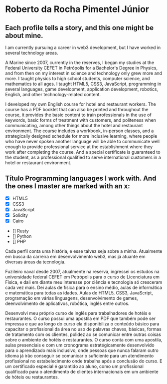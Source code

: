 # **Roberto da Rocha Pimentel Júnior**
## Each profile tells a story, and this one might be about mine.

I am currently pursuing a career in web3 development, but I have worked in several technology areas.

A Marine since 2007, currently in the reserves, I began my studies at the Federal University CEFET in Petrópolis for a Bachelor's Degree in Physics, and from then on my interest in science and technology only grew more and more. I taught physics to high school students, computer science, and mathematics to all ages. I taught HTML5, CSS3, JavaScript, programming in several languages, game development, application development, robotics, English, and other technology-related content.

I developed my own English course for hotel and restaurant workers. The course has a PDF booklet that can also be printed and throughout the course, it provides the basic content to train professionals in the use of keywords, basic forms of treatment with customers, and politeness when communicating, among other things about the hotel and restaurant environment. The course includes a workbook, in-person classes, and a strategically designed schedule for more inclusive learning, where people who have never spoken another language will be able to communicate well enough to provide professional service at the establishment where they work after completing the course. And a special certificate is guaranteed to the student, as a professional qualified to serve international customers in a hotel or restaurant environment.

## Título **Programming languages ​​I work with. And the ones I master are marked with an x:**

- [x] HTML5
- [x] CSS3
- [x] JavaScript
- [x] Solidity
- [x] Cairo
- [] Rusty
- [] Python
- [] PHP

Cada perfil conta uma história, e esse talvez seja sobre a minha.
Atualmente em busca da carreira em desenvolvimento web3, mas já atuante em diversas áreas da tecnologia.
 
Fuzileiro naval desde 2007, atualmente na reserva, ingressei os estudos na universidade federal CEFET em Petrópolis para o curso de Licenciatura em Física, e dali em diante meu interesse por ciência e tecnologia só cresceram cada vez mais. Dei aulas de física para o ensino médio, aulas de informática e matemática para todas as idades. Aulas de HTML5, CSS3, JavaScript, programação em várias linguagens, desenvolvimento de games, deenvolvimento de aplicativos, robótica, inglês entre outros.

Desenvolvi meu próprio curso de inglês para trabalhadores de hotéis e restaurantes. O curso possui uma apostila em PDF que também pode ser impressa e que ao longo do curso ela disponibiliza o conteúdo básico para capacitar o profissional da área no uso de palavras chaves, básicas, formas de tratamento com os clientes, polidez ao se comunicar entre outras coisas sobre o ambiente de hotéis e restaurantes. O curso conta com uma apostila, aulas presenciais e com um cronograma estratégicamente desenvolvido para o aprendizado mais inclusivo, onde pessoas que nunca falaram outro idioma já irão conseguir se comunicar o suficiente para um atendimento profissional no estabelecimento onde trabalha após a conclusão do curso. E um certificado especial é garantido ao aluno, como um profissional qualificado para o atendimento de clientes internacionais em um ambiente de hóteis ou restaurantes.
